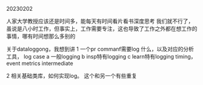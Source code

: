 20230202

人家大学教授应该还是时间多，能每天有时间看片看书深度思考
我们就不行了，虽说是八小时工作，但事实上，工作需要专注，这也导致了工作之外都在想工作的事情，哪有时间想那么多别的

关于dataloggong，我想到讲
1 一个pr commanf需要log 什么，以及对应的分析工具，
log case
a 一般logging
b insp特有logging
c learn特有logging
timing，event
metrics
intermediate

2 相关基础类库，如何实现log。
这个和另一个有些重复